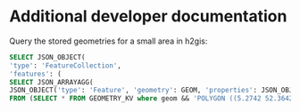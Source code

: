 # Additional developer documentation

Query the stored geometries for a small area in h2gis:

```SQL
SELECT JSON_OBJECT(
'type': 'FeatureCollection',
'features': (
SELECT JSON_ARRAYAGG(
JSON_OBJECT('type': 'Feature', 'geometry': GEOM, 'properties': JSON_OBJECT('id': ID)))
FROM (SELECT * FROM GEOMETRY_KV where geom && 'POLYGON ((5.2742 52.3642 , 5.2746 52.3516 , 5.2960 52.3590 , 5.2742 52.3642 ))') T(ID, GEOM)));
```